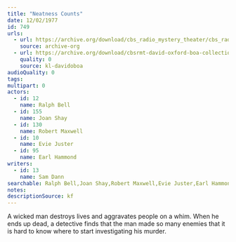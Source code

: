 ```yaml
---
title: "Neatness Counts"
date: 12/02/1977
id: 749
urls: 
  - url: https://archive.org/download/cbs_radio_mystery_theater/cbs_radio_mystery_theater-0701-0750.zip/cbs_radio_mystery_theater-0701-0750%2Fcbsrmt_0749_neatness_counts.mp3
    source: archive-org
  - url: https://archive.org/download/cbsrmt-david-oxford-boa-collection/CBSRMT-771202-0749-Neatness-Counts-(128-48)_WBBM-JE-{BoA}.mp3
    quality: 0
    source: kl-davidoboa
audioQuality: 0
tags: 
multipart: 0
actors:  
  - id: 12
    name: Ralph Bell  
  - id: 155
    name: Joan Shay  
  - id: 130
    name: Robert Maxwell  
  - id: 10
    name: Evie Juster  
  - id: 95
    name: Earl Hammond
writers:  
  - id: 13
    name: Sam Dann
searchable: Ralph Bell,Joan Shay,Robert Maxwell,Evie Juster,Earl Hammond Sam Dann
notes: 
descriptionSource: kf
---
```

A wicked man destroys lives and aggravates people on a whim. When he ends up dead, a detective finds that the man made so many enemies that it is hard to know where to start investigating his murder.